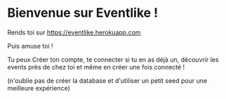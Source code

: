 # Bienvenue sur Eventlike !

Rends toi sur https://eventlike.herokuapp.com

Puis amuse toi !

Tu peux Créer ton compte, te connecter si tu en as déjà un, découvrir les events près de chez toi et même en créer une fois connecté !

(n'oublie pas de créer la database et d'utiliser un petit seed pour une meilleure expérience)
